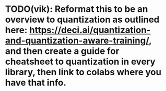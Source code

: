 # TODO(vik): Reformat this to be an overview to quantization as outlined here: https://deci.ai/quantization-and-quantization-aware-training/, and then create a guide for cheatsheet to quantization in every library, then link to colabs where you have that info.
